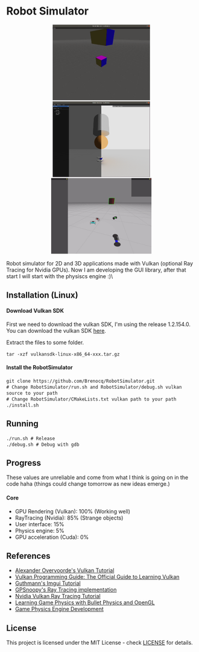 # Robot Simulator
<p align="center">
 <img src="./img/2020-08-16.gif" height="200">
 <img src="./img/2020-09-12.png" height="200">
 <img src="./img/2020-12-04.gif" height="200">
</p>

Robot simulator for 2D and 3D applications made with Vulkan (optional Ray Tracing for Nvidia GPUs). Now I am developing the GUI library, after that start I will start with the physiscs engine :)\

## Installation (Linux)
#### Download Vulkan SDK
First we need to download the vulkan SDK, I'm using the release 1.2.154.0.
You can download the vulkan SDK [here](https://vulkan.lunarg.com/sdk/home).

Extract the files to some folder.
``` shell
tar -xzf vulkansdk-linux-x86_64-xxx.tar.gz
```

#### Install the RobotSimulator
```shell
git clone https://github.com/Brenocq/RobotSimulator.git
# Change RobotSimulator/run.sh and RobotSimulator/debug.sh vulkan source to your path 
# Change RobotSimulator/CMakeLists.txt vulkan path to your path
./install.sh
```

## Running
```shell
./run.sh # Release
./debug.sh # Debug with gdb
```

## Progress
These values are unreliable and come from what I think is going on in the code haha (things could change tomorrow as new ideas emerge.)

#### Core
 - GPU Rendering (Vulkan): 100% (Working well)
 - RayTracing (Nvidia): 85% (Strange objects)
 - User interface: 15%
 - Physics engine: 5%
 - GPU acceleration (Cuda): 0%

## References
- [Alexander Overvoorde's Vulkan Tutorial](https://vulkan-tutorial.com/)
- [Vulkan Programming Guide: The Official Guide to Learning Vulkan](http://www.vulkanprogrammingguide.com/)
- [Guthmann's Imgui Tutorial](https://frguthmann.github.io/posts/vulkan_imgui/)
- [GPSnoopy's Ray Tracing implementation](https://github.com/GPSnoopy/RayTracingInVulkan)
- [Nvidia Vulkan Ray Tracing Tutorial](https://nvpro-samples.github.io/vk_raytracing_tutorial_KHR/)
- [Learning Game Physics with Bullet Physics and OpenGL](https://www.amazon.com.br/Learning-Game-Physics-Bullet-OpenGL/dp/1783281871)
- [Game Physics Engine Development](https://www.amazon.com.br/Game-Physics-Engine-Development-Commercial-Grade/dp/0123819768)

## License
This project is licensed under the MIT License - check [LICENSE](LICENSE) for details.
